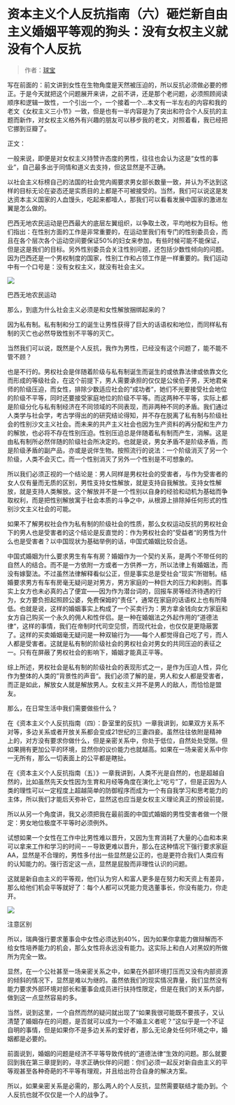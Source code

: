 # 资本主义个人反抗指南（六）砸烂新自由主义婚姻平等观的狗头：没有女权主义就没有个人反抗

> 作者：[球宝](https://www.douban.com/people/saobing/)

写在前面的：前文讲到女性在生物角度是天然被压迫的，所以反抗必须做必要的修正。于是今天就把这个问题展开来讲，之前不讲，还是那个老问题，必须照顾阅读顺序和逻辑一致性，一个引出一个，一个接着一个…本文有一半左右的内容和我的老文《女权主义三小节》一致，但是也有一半内容是为了突出和符合个人反抗的主题而新作，对女权主义格外有兴趣的朋友可以移步我的老文，对照着看，我已经把它挪到豆瓣了。

正文：

一般来说，即便是对女权主义持赞许态度的男性，往往也会认为这是“女性的事业”，自己最多出于同情和道义去支持，但这显然是不正确。

以社会主义标榜自己的法国的社会党内阁要求男女部长数量一致，并认为不达到这样的目标无论在姿态还是实质目的上都是不可被接受的。当然，我们可以说这是发达资本主义国家的人血馒头，吃起来都噎人，那我们可以看看发展中国家的激进左翼是怎么做的。

巴西无地农民运动是巴西最大的底层左翼组织，以争取土改，平均地权为目标。他们指出：在性别方面的工作是非常重要的，在运动里我们有专门的性别委员会，而且在各个层次各个运动空间要保证50%的妇女来参加，有些时候可能不能保证，但是这是我们的目标。另外性别委员会关注性别问题，还包括少数性倾向的问题。因为巴西还是一个男权制度的国家，性别工作和占领工作是一样重要的。我们运动中有一个口号是：没有女权主义，就没有社会主义。

![](https://img1.doubanio.com/view/note/l/public/p37446237.webp)

巴西无地农民运动

那么，到底为什么社会主义必须是和女性解放捆绑起来的？

因为私有制。私有制和分工的诞生让男性获得了巨大的话语权和地位，而同样私有制的灭亡也必然导致性别不平等的灭亡。

当然我们可以说，既然是个人反抗，我作为男性，已经没有这个问题了，能不能不管不顾？

也是不行的。男权社会是伴随着阶级与私有制诞生而诞生的或依靠法律或依靠文化而形成的等级社会，在这个前提下，男人需要承担的仅仅是公侯伯子男，天地君亲师的阶级压迫，而女性，排除少数适应社会的”成功者“，她们不光要接受社会地位的阶级不平等，同时还要接受家庭地位的阶级不平等。而这两种不平等，实际上都是阶级分化与私有制经济在不同领域的不同表现，而非两种不同的矛盾。我们通过人类学与社会学，考古学得出的的研究结论得知，并不存在脱离了私有制与阶级社会的性别沙文主义社会。而未来的共产主义社会也因为生产资料的再分配和生产力的解放，也必将不存在性别压迫。性别压迫总是伴随着私有制而产生，消解。这是由私有制所必然伴随的阶级社会所决定的。也就是说，男女矛盾不是阶级矛盾，而是阶级矛盾的副产品，亦或是说伴生物。按照流行的说法：一个阶级消灭了另一个阶级，人类不会灭亡。而一个性别消灭了另外一个性别是不可想象的。

所以我们必须正视的一个结论是：男人同样是男权社会的受害者，与作为受害者的女人仅有量而无质的区别，男性支持女性解放，就是支持自我解放。支持女性解放，就是支持人类解放。这个解放并不是一个性别以自身的经验和动机为基础而争取权利，而是把性别解放寓于社会本质的斗争之中，从根源上排除掉任何形式的性别沙文主义社会的可能。

如果不了解男权社会作为私有制的阶级社会的性质，那么女权运动反抗的男权社会下的男人也是受害者的这个结论是反直觉的：作为男权社会的”受益者“的男性为什么也是受害者？以中国现状为基础举例的话，中国式婚姻比较合适。

中国式婚姻为什么要求男生有车有房？婚姻作为一个契约关系，是两个不带任何的自然人的结合。而不是一方依附一方或者一方供养一方，所以法律上有婚姻法，而没有嫁娶法。不过虽然法律解释看似公正，但是事实总是受社会“现实”所钳制。结婚要求男方有车有房毫无疑问是对男方，男方家庭的一种巨大的压力和剥削。而事实上女方也未必真的占了便宜——因为作为潜台词的，回报车房等经济待遇的行为，女方要负担起照顾公婆，免费保姆的”责任“，通常在家庭的话语权上也有所降低。也就是说，这样的婚姻事实上构成了一个买卖行为：男方拿金钱向女方家庭和女方自己购买一个永久的佣人和性伴侣。是一种在婚姻法之外起作用的”道德法律“，这样的事情，我们在帝制时代司空见惯，而现代社会，也仅仅是更隐蔽罢了。这样的买卖婚姻毫无疑问是一种双输行为——每个人都觉得自己吃了亏，而人人都是受害者。这就是私有制的阶级社会的男权社会对男女的共同压迫的表征之一。只有在屏蔽了男权社会的影响下，婚姻才能真正平等。

综上所述，男权社会是私有制的阶级社会的表现形式之一，是作为压迫人性，异化作为整体的人类的”背景性的声音“。我们必须了解的是，男人和女人都是受害者，而正是如此，解放女人就是解放男人。女权主义并不是男人的敌人，而恰恰是盟友。

那么，在日常生活中我们需要做些什么？

在《资本主义个人反抗指南（四）：卧室里的反抗》一章我讲到，如果双方关系不对等，多边关系或者开放关系都会变成21世纪的三妻四妾。虽然往往依附是精神上的，对方没有要求你做什么，但是亲密关系中，你处于低位，自然处处受限。但如果拥有更加公平的环境，显然你的议价能力也就越高。如果在一场亲密关系中你一无所有，那么一切表面上的公平都是瞎扯。

在《资本主义个人反抗指南（五）》一章我讲到，人类不光是自然的，也是超越自然的，比如虽然先天女性因为生育和月经等角度在演化上“吃亏”了，但是正因为人类的理性可以一定程度上超越简单的防御程序而成为一个有自我学习和思考能力的主体，所以我们才能后天弥补它，显然这也应当是女权主义理论真正的预设前提。

所以从另一个角度讲，我又必须把我在最前面的中国式婚姻的男性受害者做一个限定：男女地位极度不平等时必须例外。

试想如果一个女性在工作中比男性难以晋升，又因为生育消耗了大量的心血和本来可以拿来工作和学习的时间－－导致更难以晋升，那么在这种情况下强行要求家庭AA，显然是不合理的，男性多付出一些显然是公正的，也是更符合我们人类应有的认知能力的。强行否定这一点，显然是屁股而非理性认识的问题。

这就是新自由主义的平等观，他们认为穷人和富人更多是在努力和天资上有差异，那么给他们机会平等就好了：每个人都可以凭能力竞选董事长，你没有能力，你走开。


![](https://img9.doubanio.com/view/note/l/public/p37446496.webp)

注意区别

所以，瑞典强行要求董事会中女性必须达到40%，因为如果你拿能力做辩解而不给女性培养能力的机会，那么女性将永远没有能力。这实际上和白人对黑奴的所做所为完全一致。

显然，在一个公社甚至一场亲密关系之中，如果在外部环境打压而又没有内部资源的倾斜的情况下，显然是难以为继的。虽然依我们的现实情况靠量，我们显然没有能力要求外部环境对部长和董事会成员进行扶持性限定，但是在我们的关系内部，做到这一点显然容易的多。

当然，说到这里，一个自然而然的疑问就出现了“如果我很可能既不要孩子，又认清楚了婚姻存在的问题，是否就可以成为一个不婚主义者呢？”这似乎是一个不证自明的事情，但是如果你不是多边关系的爱好者，那么无论身处任何环境之中，婚姻都是必要的。

前面说到，婚姻的问题是经济不平等导致传统的”道德法律“生效的问题。那么就要回到我在第三章提到的，寻求正确伙伴的问题：你们必须一起反对新自由主义的平等观甚至各种奇葩的不平等有理观，并且给出符合自身的解决方案。

所以，如果亲密关系是必需的，那么两人的个人反抗，显然需要联结才能办到。个人反抗也就不仅仅是一个人的战争了。